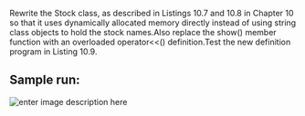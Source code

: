 


Rewrite the Stock class, as described in Listings 10.7 and 10.8 in Chapter 10 so
that it uses dynamically allocated memory directly instead of using string class
objects to hold the stock names.Also replace the show() member function with an
overloaded operator<<() definition.Test the new definition program in Listing
10.9.

Sample run:
-----------

![enter image description here](https://image.ibb.co/cWV3oF/ex_12_3.png)